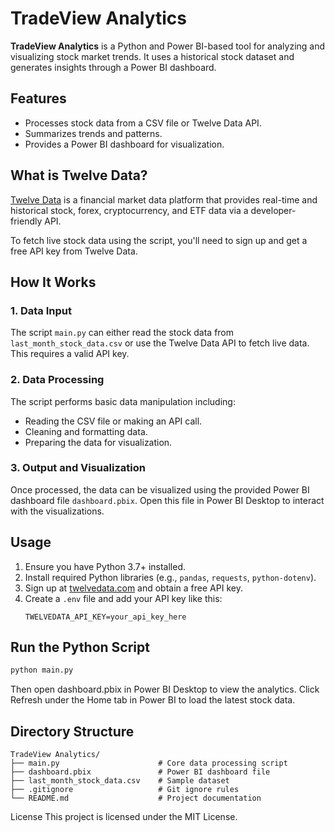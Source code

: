# TradeView Analytics

**TradeView Analytics** is a Python and Power BI-based tool for analyzing and visualizing stock market trends. 
It uses a historical stock dataset and generates insights through a Power BI dashboard.

## Features

- Processes stock data from a CSV file or Twelve Data API.
- Summarizes trends and patterns.
- Provides a Power BI dashboard for visualization.

## What is Twelve Data?

[Twelve Data](https://twelvedata.com/) is a financial market data platform that provides real-time and historical stock, forex, cryptocurrency, and ETF data via a developer-friendly API.

To fetch live stock data using the script, you'll need to sign up and get a free API key from Twelve Data.

## How It Works

### 1. Data Input

The script `main.py` can either read the stock data from `last_month_stock_data.csv` or use the Twelve Data API to fetch live data. This requires a valid API key.

### 2. Data Processing

The script performs basic data manipulation including:

- Reading the CSV file or making an API call.
- Cleaning and formatting data.
- Preparing the data for visualization.

### 3. Output and Visualization

Once processed, the data can be visualized using the provided Power BI dashboard file `dashboard.pbix`. 
Open this file in Power BI Desktop to interact with the visualizations.

## Usage

1. Ensure you have Python 3.7+ installed.
2. Install required Python libraries (e.g., `pandas`, `requests`, `python-dotenv`).
3. Sign up at [twelvedata.com](https://twelvedata.com/) and obtain a free API key.
4. Create a `.env` file and add your API key like this:
   ```env
   TWELVEDATA_API_KEY=your_api_key_here
   
## Run the Python Script

```bash
python main.py
```
Then open dashboard.pbix in Power BI Desktop to view the analytics.
Click Refresh under the Home tab in Power BI to load the latest stock data.

## Directory Structure
```
TradeView Analytics/
├── main.py                      # Core data processing script
├── dashboard.pbix               # Power BI dashboard file
├── last_month_stock_data.csv    # Sample dataset
├── .gitignore                   # Git ignore rules
└── README.md                    # Project documentation
```
License
This project is licensed under the MIT License.
